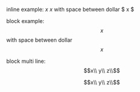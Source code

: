 
inline example: $x$
$x$
with space between dollar
$ x $

block example: 
$$x$$
with space between dollar
$$ x $$

block multi line:
$$x\\
y\\
z\\$$

```math
x\\
y\\
z\\
```
